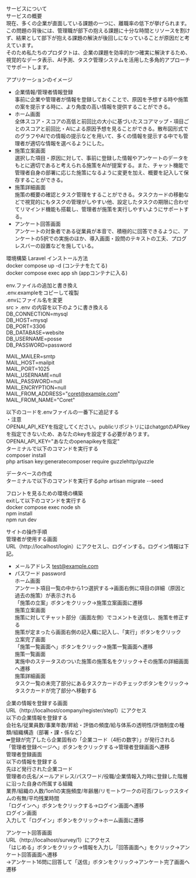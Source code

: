 サービスについて  
サービスの概要  
現在、多くの企業が直面している課題の一つに、離職率の低下が挙げられます。この問題の背後には、管理職が部下の抱える課題に十分な時間とリソースを割けず、結果として部下が抱える課題の解決が後回しになっていることが原因だと考えています。  
そのため私たちのプロダクトは、企業の課題を効率的かつ確実に解決するため、視覚的なデータ表示、AI予測、タスク管理システムを活用した多角的アプローチでサポートします。

アプリケーションのイメージ  
 - 企業情報/管理者情報登録  
事前に企業や管理者が情報を登録しておくことで、原因を予想する時や施策の案を提示する時に、より角度の高い情報を提供することができる。  
 - ホーム画面  
 全体スコア・スコアの高低と前回比の大小に基づいたスコアマップ・項目ごとのスコアと前回比・AIによる原因予想を見ることができる。散布図形式でのグラフやAIでの情報の提示などを用いて、多くの情報を提示する中でも管理者が適切な情報を選べるようにした。  
 - 施策立案画面  
 選択した項目・原因に対して、事前に登録した情報やアンケートのデータをもとに適切であると考えられる施策をAIが提案する。また、チャット機能で管理者自身の部署に応じた施策になるように変更を加え、概要を記入して保存することができる。  
 - 施策詳細画面  
 施策の概要の確認とタスク管理をすることができる。タスクカードの移動などで視覚的にもタスクの管理がしやすい他、設定したタスクの期限に合わせてリマインド機能も搭載し、管理者が施策を実行しやすいようにサポートする。  
 - アンケート回答画面  
 アンケートの対象者である従業員が本音で、積極的に回答できるように、アンケートの5択での実施のほか、導入画面・設問のテキストの工夫、プログレスバーの設置などを施している。

 環境構築
Laravel インストール方法  
docker compose up -d (コンテナをたてる)  
docker compose exec app sh (appコンテナに入る)  

env.ファイルの追加と書き換え  
.env.exampleをコピーして複製  
.envにファイル名を変更  
src > .env の内容を以下のように書き換える    
 DB_CONNECTION=mysql  
 DB_HOST=mysql  
 DB_PORT=3306  
 DB_DATABASE=website  
 DB_USERNAME=posse  
 DB_PASSWORD=password  
 

 MAIL_MAILER=smtp  
 MAIL_HOST=mailpit  
 MAIL_PORT=1025  
 MAIL_USERNAME=null  
 MAIL_PASSWORD=null  
 MAIL_ENCRYPTION=null  
 MAIL_FROM_ADDRESS="coret@example.com"  
 MAIL_FROM_NAME="Coret"  
 
以下のコードを.envファイルの一番下に追記する  
・注意  
OPENAI_API_KEYを指定してください。publicリポジトリにはchatgptのAPIkeyを指定できないため、あなたのkeyを設定する必要があります。 
OPENAI_API_KEY="あなたのopenapikeyを指定"  
ターミナルで以下のコマンドを実行する  
composer install  
php artisan key:generatecomposer require guzzlehttp/guzzle   


データベースの作成  
ターミナルで以下のコマンドを実行するphp artisan migrate --seed  

フロントを見るための環境の構築  
exitして以下のコマンドを実行する  
docker compose exec node sh  
npm install  
npm run dev  


サイトの操作手順  
管理者が使用する画面  
URL（http://localhost/login）にアクセスし、ログインする。ログイン情報は下記。  
 - メールアドレス test@example.com  
 - パスワード password  
ホーム画面  
アンケート項目一覧の中から1つ選択する→画面右側に項目の詳細（原因と過去の施策）が表示される  
「施策の立案」ボタンをクリック→施策立案画面に遷移  
施策立案画面  
施策に対してチャット部分（画面左側）でコメントを送信し、施策を修正する  
施策が定まったら画面右側の記入欄に記入し、「実行」ボタンをクリック  
立案完了画面  
「施策一覧画面へ」ボタンをクリック→施策一覧画面へ遷移  
施策一覧画面  
実施中のステータスのついた施策の施策名をクリック→その施策の詳細画面へ遷移  
施策詳細画面  
タスク一覧の未完了部分にあるタスクカードのチェックボタンをクリック→タスクカードが完了部分へ移動する  


企業の情報を登録する画面  
URL（http://localhost/company/register/step1）にアクセス  
 以下の企業情報を登録する  
会社名/従業員数/事業年数/昇給・評価の頻度/給与体系の透明性/評価制度の種類/組織構造（部署・課・係など）  
   ➡登録が完了したら企業固有の「企業コード（4桁の数字）」が発行される  
「管理者登録ページへ」ボタンをクリックする→管理者登録画面へ遷移  
管理者登録画面  
 以下の情報を登録する  
先ほど発行された企業コード  
管理者の氏名/メールアドレス/パスワード/役職/企業情報入力時に登録した階層に沿った自身の所属する組織  
業界/組織の人数/1on1の実施頻度/年齢層/リモートワークの可否/フレックスタイムの有無/平均残業時間  
「ログインへ」ボタンをクリックする→ログイン画面へ遷移  
ログイン画面  
 入力して「ログイン」ボタンをクリック→ホーム画面に遷移  

アンケート回答画面  
URL（http://localhost/survey/1）にアクセス  
「はじめる」ボタンをクリック→情報を入力し「回答画面へ」をクリック→アンケート回答画面へ遷移  
→アンケート16問に回答して「送信」ボタンをクリック→アンケート完了画面へ遷移  